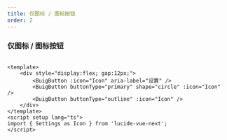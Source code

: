 ```yaml
---
title: 仅图标 / 图标按钮
order: 2
---
```


### 仅图标 / 图标按钮

<div class="demo-row" style="display:flex; gap:12px;">
  <BuigButton :icon="Icon" aria-label="设置" />
  <BuigButton buttonType="primary" shape="circle" :icon="Icon" />
  <BuigButton buttonType="outline" :icon="Icon" />
</div>

<script setup lang="ts">
import { Settings as Icon } from 'lucide-vue-next';
</script>

```vue
<template>
    <div style="display:flex; gap:12px;">
        <BuigButton :icon="Icon" aria-label="设置" />
        <BuigButton buttonType="primary" shape="circle" :icon="Icon" />
        <BuigButton buttonType="outline" :icon="Icon" />
    </div>
</template>
<script setup lang="ts">
import { Settings as Icon } from 'lucide-vue-next';
</script>
```
